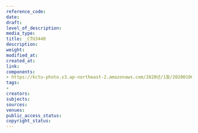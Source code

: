 ```yaml
---
reference_code: 
date: 
draft: 
level_of_description: 
media_type: 
title: _CTU3440
description: 
weight: 
modified_at: 
created_at: 
link: 
components:
- https://kctu-photo.s3.ap-northeast-2.amazonaws.com/2020년/1월/20200106_마사회+고+문중원+기수+죽음의+진상규명과+책임자+처벌+위한+시민대책위원회+청와대+상여+행진/_CTU3440.jpg
tags:
- 
creators: 
subjects: 
sources: 
venues: 
public_access_status: 
copyright_status: 
---
```

